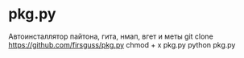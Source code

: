 # pkg.py
Автоинсталлятор пайтона, гита, нмап, вгет и меты
git clone https://github.com/firsguss/pkg.py
chmod + x pkg.py
python pkg.py
